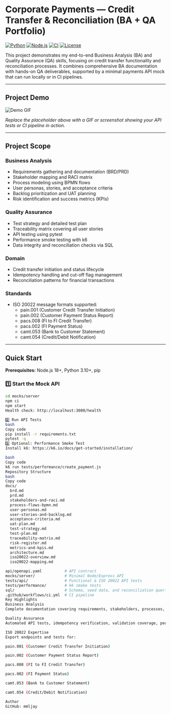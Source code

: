 # Corporate Payments — Credit Transfer & Reconciliation (BA + QA Portfolio)

[![Python](https://img.shields.io/badge/Python-3.10+-blue)](https://www.python.org/)
[![Node.js](https://img.shields.io/badge/Node.js-18+-green)](https://nodejs.org/)
[![CI](https://img.shields.io/badge/CI-Passing-brightgreen)](#)
[![License](https://img.shields.io/badge/License-MIT-lightgrey)](#)

This project demonstrates my end-to-end Business Analysis (BA) and Quality Assurance (QA) skills, focusing on credit transfer functionality and reconciliation processes. It combines comprehensive BA documentation with hands-on QA deliverables, supported by a minimal payments API mock that can run locally or in CI pipelines.

---

## Project Demo

![Demo GIF](https://via.placeholder.com/600x300.png?text=Demo+GIF+or+Screenshot+Here)

*Replace the placeholder above with a GIF or screenshot showing your API tests or CI pipeline in action.*

---

## Project Scope

### Business Analysis
- Requirements gathering and documentation (BRD/PRD)
- Stakeholder mapping and RACI matrix
- Process modeling using BPMN flows
- User personas, stories, and acceptance criteria
- Backlog prioritization and UAT planning
- Risk identification and success metrics (KPIs)

### Quality Assurance
- Test strategy and detailed test plan
- Traceability matrix covering all user stories
- API testing using pytest
- Performance smoke testing with k6
- Data integrity and reconciliation checks via SQL

### Domain
- Credit transfer initiation and status lifecycle
- Idempotency handling and cut-off flag management
- Reconciliation patterns for financial transactions

### Standards
- ISO 20022 message formats supported:
  - pain.001 (Customer Credit Transfer Initiation)
  - pain.002 (Customer Payment Status Report)
  - pacs.008 (FI to FI Credit Transfer)
  - pacs.002 (FI Payment Status)
  - camt.053 (Bank to Customer Statement)
  - camt.054 (Credit/Debit Notification)

---

## Quick Start

**Prerequisites:** Node.js 18+, Python 3.10+, pip

### 1️⃣ Start the Mock API
```bash
cd mocks/server
npm ci
npm start
Health check: http://localhost:3000/health

2️⃣ Run API Tests
bash
Copy code
pip install -r requirements.txt
pytest -q
3️⃣ Optional: Performance Smoke Test
Install k6: https://k6.io/docs/get-started/installation/

bash
Copy code
k6 run tests/performance/create_payment.js
Repository Structure
bash
Copy code
docs/
  brd.md
  prd.md
  stakeholders-and-raci.md
  process-flows-bpmn.md
  user-personas.md
  user-stories-and-backlog.md
  acceptance-criteria.md
  uat-plan.md
  test-strategy.md
  test-plan.md
  traceability-matrix.md
  risk-register.md
  metrics-and-kpis.md
  architecture.md
  iso20022-overview.md
  iso20022-mapping.md

api/openapi.yaml          # API contract
mocks/server/             # Minimal Node/Express API
tests/api/                # Functional & ISO 20022 API tests
tests/performance/        # k6 smoke tests
sql/                      # Schema, seed data, and reconciliation queries
.github/workflows/ci.yml  # CI pipeline
Key Highlights
Business Analysis
Complete documentation covering requirements, stakeholders, processes, personas, backlog, acceptance criteria, and UAT planning

Quality Assurance
Automated API tests, idempotency verification, validation coverage, performance smoke testing, and reconciliation checks

ISO 20022 Expertise
Export endpoints and tests for:

pain.001 (Customer Credit Transfer Initiation)

pain.002 (Customer Payment Status Report)

pacs.008 (FI to FI Credit Transfer)

pacs.002 (FI Payment Status)

camt.053 (Bank to Customer Statement)

camt.054 (Credit/Debit Notification)

Author
GitHub: mmljay


